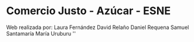 # Comercio Justo - Azúcar - ESNE
Web realizada por:
Laura Fernández
David Relaño
Daniel Requena
Samuel Santamaría
María Uruburu
''
